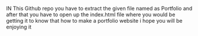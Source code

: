 IN This Github repo you have to extract the given file named as Portfolio and after that you have to open up the index.html file where you would be getting it to know that how to make a portfolio website 
                i hope you will be enjoying it
